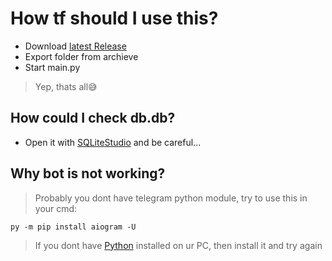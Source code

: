 # How tf should I use this?
- Download [latest Release](releases)
- Export folder from archieve
- Start main.py
> Yep, thats all😅

## How could I check db.db?
- Open it with [SQLiteStudio](https://sqlitestudio.pl/) and be careful...

## Why bot is not working?
> Probably you dont have telegram python module, try to use this in your cmd:
```
py -m pip install aiogram -U
```
> If you dont have [Python](https://www.python.org/downloads/) installed on ur PC, then install it and try again